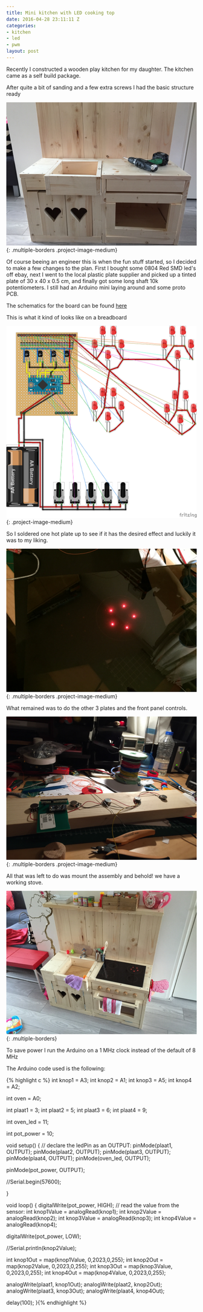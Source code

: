 ```yaml
---
title: Mini kitchen with LED cooking top
date: 2016-04-28 23:11:11 Z
categories:
- kitchen
- led
- pwm
layout: post
---
```


Recently I constructed a wooden play kitchen for my daughter.
The kitchen came as a self build package.

After quite a bit of sanding and a few extra screws I had the basic structure ready

![Building basic structure](/images/basic_structure.jpg){: .multiple-borders .project-image-medium}

Of course beeing an engineer this is when the fun stuff started, so I decided to make a few changes to the plan.
First I bought some 0804 Red SMD led's off ebay, next I went to the local plastic plate supplier and picked up a tinted plate of 30 x 40 x 0.5 cm, and finally got some long shaft 10k potentiometers. I still had an Arduino mini laying around and some proto PCB.

The schematics for the board can be found [here](/images/keuken_ailynn_schema.pdf)

This is what it kind of looks like on a breadboard

![Breadboard view](/images/keuken_ailynn_bb.png){: .project-image-medium}

So I soldered one hot plate up to see if it has the desired effect and luckily it was to my liking.

![LED Test](/images/led_test.jpg){: .multiple-borders .project-image-medium}

What remained was to do the other 3 plates and the front panel controls.

![Front panel controls](/images/front_panel_controls.jpg){: .multiple-borders .project-image-medium}

All that was left to do was mount the assembly and behold! we have a working stove.

![Play kitchen](/images/play_kitchen_led.jpg){: .multiple-borders}

To save power I run the Arduino on a 1 MHz clock instead of the default of 8 MHz

The Arduino code used is the following:


{% highlight c %}
int knop1 = A3;
int knop2 = A1;
int knop3 = A5;
int knop4 = A2;

int oven = A0;

int plaat1 = 3;
int plaat2 = 5;
int plaat3 = 6;
int plaat4 = 9;

int oven_led = 11;

int pot_power = 10;


void setup() {
  // declare the ledPin as an OUTPUT:
  pinMode(plaat1, OUTPUT);
  pinMode(plaat2, OUTPUT);
  pinMode(plaat3, OUTPUT);
  pinMode(plaat4, OUTPUT);
  pinMode(oven_led, OUTPUT);

  pinMode(pot_power, OUTPUT);

  //Serial.begin(57600);

}

void loop() {
  digitalWrite(pot_power, HIGH);
  // read the value from the sensor:
  int knop1Value = analogRead(knop1);
  int knop2Value = analogRead(knop2);
  int knop3Value = analogRead(knop3);
  int knop4Value = analogRead(knop4);

  digitalWrite(pot_power, LOW);

  //Serial.println(knop2Value);

  int knop1Out = map(knop1Value, 0,2023,0,255);
  int knop2Out = map(knop2Value, 0,2023,0,255);
  int knop3Out = map(knop3Value, 0,2023,0,255);
  int knop4Out = map(knop4Value, 0,2023,0,255);

  analogWrite(plaat1, knop1Out);
  analogWrite(plaat2, knop2Out);
  analogWrite(plaat3, knop3Out);
  analogWrite(plaat4, knop4Out);



  delay(100);
}{% endhighlight %}
